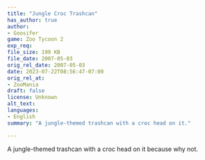 ```yaml
---
title: "Jungle Croc Trashcan"
has_author: true
author: 
- Goosifer
game: Zoo Tycoon 2
exp_req: 
file_size: 199 KB
file_date: 2007-05-03
orig_rel_date: 2007-05-03
date: 2023-07-22T08:56:47-07:00
orig_rel_at: 
- ZooMania
draft: false
license: Unknown
alt_text: 
languages:
- English
summary: "A jungle-themed trashcan with a croc head on it."

---
```


A jungle-themed trashcan with a croc head on it because why not.